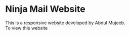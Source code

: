 <h1>Ninja Mail Website</h1>
<p>This is a responsive website developed by Abdul Mujeeb.<br>To view this website <a style="color:white;" href="https://ninja-mail-website.surge.sh">Click here</a></p>

